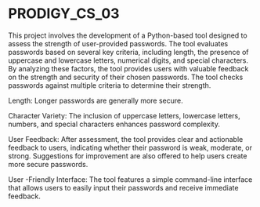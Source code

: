 # PRODIGY_CS_03
This project involves the development of a Python-based tool designed to assess the strength of user-provided passwords. The tool evaluates passwords based on several key criteria, including length, the presence of uppercase and lowercase letters, numerical digits, and special characters. By analyzing these factors, the tool provides users with valuable feedback on the strength and security of their chosen passwords.
The tool checks passwords against multiple criteria to determine their strength. 

Length: Longer passwords are generally more secure.

Character Variety: The inclusion of uppercase letters, lowercase letters, numbers, and special characters enhances password complexity.

User Feedback: After assessment, the tool provides clear and actionable feedback to users, indicating whether their password is weak, moderate, or strong. Suggestions for improvement are also offered to help users create more secure passwords.

User -Friendly Interface: The tool features a simple command-line interface that allows users to easily input their passwords and receive immediate feedback.
